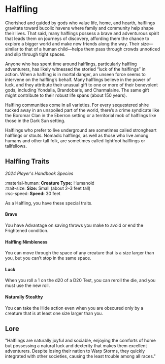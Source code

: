 # Halfling

Cherished and guided by gods who value life, home, and hearth, halflings gravitate toward bucolic havens where family and community help shape their lives. That said, many halflings possess a brave and adventurous spirit that leads them on journeys of discovery, affording them the chance to explore a bigger world and make new friends along the way. Their size—similar to that of a human child—helps them pass through crowds unnoticed and slip through tight spaces.

Anyone who has spent time around halflings, particularly halfling adventurers, has likely witnessed the storied “luck of the halflings” in action. When a halfling is in mortal danger, an unseen force seems to intervene on the halfling’s behalf. Many halflings believe in the power of luck, and they attribute their unusual gift to one or more of their benevolent gods, including Yondalla, Brandobaris, and Charmalaine. The same gift might contribute to their robust life spans (about 150 years).

Halfling communities come in all varieties. For every sequestered shire tucked away in an unspoiled part of the world, there’s a crime syndicate like the Boromar Clan in the Eberron setting or a territorial mob of halflings like those in the Dark Sun setting.

Halflings who prefer to live underground are sometimes called strongheart halflings or stouts. Nomadic halflings, as well as those who live among humans and other tall folk, are sometimes called lightfoot halflings or tallfellows.

## Halfling Traits

*2024 Player's Handbook Species*

:material-human: **Creature Type:** Humanoid  
:trait-size: **Size:** Small (about 2–3 feet tall)  
:rsc-speed: **Speed:** 30 feet

As a Halfling, you have these special traits.

#### Brave

You have Advantage on saving throws you make to avoid or end the Frightened condition.

#### Halfling Nimbleness

You can move through the space of any creature that is a size larger than you, but you can’t stop in the same space.

#### Luck

When you roll a 1 on the d20 of a D20 Test, you can reroll the die, and you must use the new roll.

#### Naturally Stealthy

You can take the Hide action even when you are obscured only by a creature that is at least one size larger than you.

## Lore

"Halflings are naturally joyful and sociable, enjoying the comforts of home but possessing a natural luck and dexterity that makes them excellent adventurers. Despite losing their nation to Warp Storms, they quickly integrated with other societies, causing the least trouble among all races."